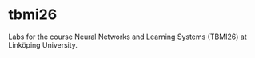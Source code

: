# tbmi26

Labs for the course Neural Networks and Learning Systems (TBMI26) at Linköping University.
